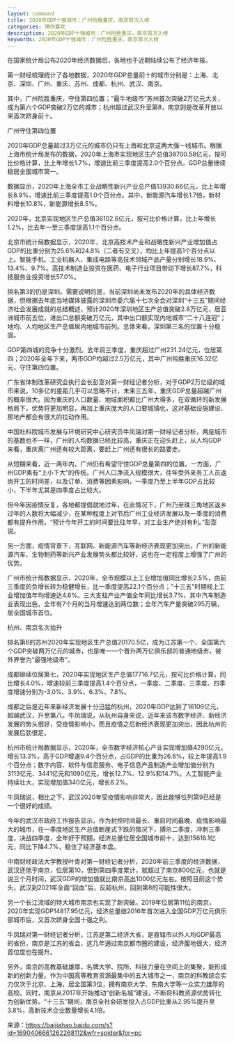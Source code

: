 ```yaml
---
layout: command
title: 2020年GDP十强城市：广州险胜重庆，南京首次入榜
categories: 猜你喜欢
description: 2020年GDP十强城市：广州险胜重庆，南京首次入榜
keywords: 2020年GDP十强城市：广州险胜重庆，南京首次入榜
---
```


在国家统计局公布2020年经济数据后，各地也于近期陆续公布了经济年报。

第一财经梳理统计了各地数据，2020年GDP总量前十的城市分别是：上海、北京、深圳、广州、重庆、苏州、成都、杭州、武汉、南京。

其中，广州险胜重庆，守住第四位置；“最牛地级市”苏州首次突破2万亿元大关，成为第六个GDP突破2万亿的城市；杭州超过武汉升至第8，南京则是改革开放以来首次跻身前十。


广州守住第四位置

2020年GDP总量超过3万亿元的城市仍只有上海和北京这两大强一线城市。根据上海市统计局发布的数据，2020年上海市实现地区生产总值38700.58亿元，按可比价格计算，比上年增长1.7%，增速比前三季度提高2.0个百分点。GDP总量继续稳居全国城市第一。

数据显示，2020年上海全市工业战略性新兴产业总产值13930.66亿元，比上年增长8.9%，增速比前三季度提高1.0个百分点。其中，新能源汽车增长1.7倍，新材料增长10.8%，新能源增长8.5%。

2020年，北京实现地区生产总值36102.6亿元，按可比价格计算，比上年增长1.2%，比去年一至三季度提高1.1个百分点。

北京市统计局数据显示，2020年，北京高技术产业和战略性新兴产业增加值占GDP的比重分别为25.6%和24.8%（二者有交叉），均比上年提高1个百分点以上。智能手机、工业机器人、集成电路等高技术领域产品产量分别增长18.9%、13.4%、9.7%。高技术制造业投资在医药、电子行业项目带动下增长87.7%，科技服务业投资增长57.0%。

排名第3的仍是深圳。需要说明的是，当前深圳尚未发布2020年的具体经济数据，但根据去年底当地媒体披露的深圳市委六届十七次全会对深圳“十三五”期间经济社会发展成就的总结概述，预计2020年深圳地区生产总值突破2.8万亿元，居亚洲城市前五位，进出口总额突破万亿元，其中出口额实现内地城市“二十八连冠”；地均、人均地区生产总值居内地城市前列。总体来看，深圳第三名的位置十分稳固。

GDP第四城的竞争十分激烈。去年前三季度，重庆超过广州231.24亿元，位居第四；2020年全年下来，两市GDP均超过2.5万亿元，其中广州险胜重庆16.32亿元，守住第四位置。

广东省体制改革研究会执行会长彭澎对第一财经记者分析，对于GDP2万亿级的城市来说，10多亿的差距几乎可以忽略不计，未来三五年，重庆GDP总量超越广州的概率很大。因为重庆的人口数量、地域面积都比广州大得多，在双循环的新发展格局下，优势将更加明显，再加上重庆庞大的人口要城镇化，这对基础设施建设、房地产都会有很大的拉动作用。

中国社科院城市发展与环境研究中心研究员牛凤瑞对第一财经记者分析，两座城市的基数也不一样，广州的人均数据已经比较高，重庆正在迎头赶上，从人均GDP来看，重庆离广州还有较大距离，要赶上广州还有很长的路要走。

从短期来看，近一两年内，广州仍有希望守住GDP总量第四的位置。一方面，广州GDP素有“上小下大”的传统。广州人口净流入规模很大，往年受外来务工人员返岗开工的时间差，以及订单、消费等因素影响，一季度乃至上半年GDP占比较小，下半年尤其是四季度占比较大。

但今年因疫情反复，各地都提倡就地过年，在此情况下，广州乃至珠三角地区返乡过年的人数将大幅减少，在某种程度上对节后广州工业经济发展以及一季度的消费都有提升作用。“预计今年开工的时间要比往年早，对工业生产绝对有利。”彭澎说。

另一方面，疫情背景下，互联网、新能源汽车等新经济表现更加突出，广州的新能源汽车、生物制药等新兴产业发展势头都比较好，这也在一定程度上增强了广州的优势。

广州市统计局数据显示，2020年，全市规模以上工业增加值同比增长2.5%，由前三季度的负增长转为稳健增长，比一季度提高22.1个百分点；“十三五”时期规上工业增加值年均增速达4.6%。三大支柱产业产值全年同比增长3.7%，其中汽车制造业表现出色，全年有7个月的当月增速达到两位数；全年汽车产量突破295万辆，居全国城市首位。

杭州、南京名次抬升

排名第6的苏州2020年实现地区生产总值20170.5亿，成为江苏第一个、全国第六个GDP突破两万亿元的城市，也是唯一一个晋升两万亿俱乐部的普通地级市，被外界誉为“最强地级市”。

成都继续位居第七，2020年实现地区生产总值17716.7亿元，按可比价格计算，同比增长4.0%，增速较前三季度提高1.4个百分点，一季度、二季度、三季度、四季度增速分别为-3.0%、3.9%、6.3%、7.8%。

成都之后是近年来新经济发展十分迅猛的杭州，2020年GDP达到了16106亿元，超越武汉，升至第八。牛凤瑞说，从杭州自身来说，近年来该市数字经济、新经济发展的势头很好，受疫情影响小，而且疫情之后新经济表现更加突出，因此杭州的发展后劲很足。

杭州市统计局数据显示，2020年，全市数字经济核心产业实现增加值4290亿元，增长13.3%，高于GDP增速9.4个百分点，占GDP的比重为26.6%，较上年提高1.9个百分点；数字内容、软件与信息服务、电子信息产品制造产业增加值分别为3113亿元、3441亿元和1090亿元，增长12.7%、12.9%和14.7%。人工智能产业持续壮大，实现增加值340亿元，增长8.2%。

牛凤瑞说，相比之下，武汉2020年受疫情影响非常大，因此能够位列第9已经是一个很好的成绩。

今年的武汉市政府工作报告显示，作为封控时间最长、重启时间最晚、疫情影响最大的城市，在一季度地区生产总值断崖式下跌的情况下，搏杀二季度，冲刺三季度，决战四季度，全年好于预期，经济总量位居全国城市前十，达到15616.1亿元，同比下降4.7%，稳住了经济基本盘。

中南财经政法大学教授叶青对第一财经记者分析，2020年前三季度的经济数据，武汉还低于南京，位居第10，但到第四季度累计，就超过了南京800亿元，也就是说三个月时间，武汉GDP的增加值就比南京高出1000亿元左右。按照目前这个势头，武汉到2021年全面“回血”后，反超杭州，回到第8的可能性很大。

另一个长江流域的特大城市南京也实现了新突破。2019年位居第11位的南京，2020年实现GDP14817.95亿元，经济总量继2016年首次进入全国GDP万亿元俱乐部城市后，又首次跻身全国十强之列。

牛凤瑞对第一财经记者分析，江苏是第二经济大省，是直辖市以外人均GDP最高的省份，南京是江苏的省会，这几年通过南京都市圈的建设，经济腹地很大，经济首位度也在提升。

另外，南京的高教基础雄厚，名牌大学、院所、科技力量在空间上的集聚，能形成新的创新力量。作为中国高等教育资源最集中的五大城市之一，南京的科教综合实力仅次于北京、上海，居全国第3位，拥有南京大学、东南大学等一众实力雄厚的高校。同时，南京从2017年开始推动“创新名城”建设，不断将科教资源优势转化为创新优势。“十三五”期间，南京全社会研发投入占GDP比重从2.95%提升至3.8%，高新技术企业数量增长4.1倍。

来源：https://baijiahao.baidu.com/s?id=1690406661262268112&wfr=spider&for=pc
